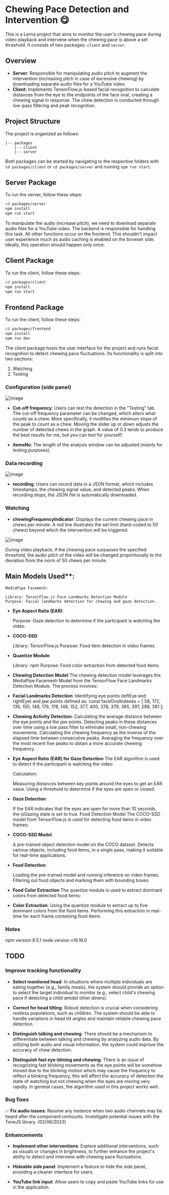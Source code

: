# Chewing Pace Detection and Intervention 😋

This is a Lerna project that aims to monitor the user's chewing pace during video playback and intervene when the chewing pace is above a set threshold. It consists of two packages: `client` and `server`.

## Overview

- **Server**: Responsible for manipulating audio pitch to augment the intervention (increasing pitch in case of excessive chewing) by downloading separate audio files for a YouTube video.
- **Client**: Implements TensorFlow.js-based facial recognition to calculate distances from the eye to the endpoints of the face oval, creating a chewing signal in response. The chew detection is conducted through low-pass filtering and peak recognition.

## Project Structure

The project is organized as follows:
```
|-- packages
    |-- client
    |-- server
```

Both packages can be started by navigating to the respective folders with `cd packages/client` or `cd packages/server` and running `npm run start`.

## Server Package

To run the server, follow these steps:
```bash
cd packages/server
npm install
npm run start
```

To manipulate the audio (increase pitch), we need to download separate audio files for a YouTube video. The backend is responsible for handling this task. All other functions occur on the frontend. This shouldn't impact user experience much as audio caching is enabled on the browser side. Ideally, this operation should happen only once.


## Client Package

To run the client, follow these steps:
```bash
cd packages/client
npm install
npm run start
```

## Frontend Package

To run the client, follow these steps:
```bash
cd packages/frontend
npm install
npm run dev
```

The client package hosts the user interface for the project and runs facial recognition to detect chewing pace fluctuations. Its functionality is split into two sections:

1. Watching
2. Testing

### Configuration (side panel)

![image](https://github.com/ollie041114/lernaSound/assets/58882951/63a43ce5-97e0-4725-9a96-cf04056bc790)

- **Cut-off frequency**: Users can test the detection in the "Testing" tab. The cut-off frequency parameter can be changed, which alters what counts as a chew. More specifically, it modifies the minimum slope of the peak to count as a chew. Moving the slider up or down adjusts the number of detected chews in the graph. A value of 0.3 tends to produce the best results for me, but you can test for yourself!

- **itemsNo**: The length of the analysis window can be adjusted (mainly for testing purposes).

### Data recording

![image](https://github.com/ollie041114/lernaSound/assets/58882951/c9c3d87d-50bb-41b5-a4cd-5e37895ff1b0)

- **recording**: Users can record data in a JSON format, which includes timestamps, the chewing signal value, and detected peaks. When recording stops, the JSON file is automatically downloaded.

### Watching

- **chewingFrequencyIndicator**: Displays the current chewing pace in chews per minute. A red line illustrates the set limit (hard-coded to 50 chews) beyond which the intervention will be triggered.

![image](https://github.com/ollie041114/lernaSound/assets/58882951/8e71353f-9383-4910-b16d-badb00bc3d93)

During video playback, if the chewing pace surpasses the specified threshold, the audio pitch of the video will be changed proportionally to the deviation from the norm of 50 chews per minute.

## Main Models Used**:
    MediaPipe Facemesh:

    Library: TensorFlow.js Face Landmarks Detection Module
    Purpose: Facial landmarks detection for chewing and gaze detection.

- **Eye Aspect Ratio (EAR)**:

    Purpose: Gaze detection to determine if the participant is watching the video.

- **COCO-SSD**:

    Library: TensorFlow.js
    Purpose: Food item detection in video frames.

- **Quantize Module**:

    Library: npm
    Purpose: Food color extraction from detected food items.

- **Chewing Detection Model**
    The chewing detection model leverages the MediaPipe Facemesh Model from the TensorFlow Face Landmarks Detection Module. The process involves:

- **Facial Landmarks Detection**:
    Identifying eye points (leftEye and rightEye) and jaw points defined as:
    const faceOvalIndexes = [
    58, 172, 136, 150, 149, 176, 178, 148, 152, 377, 400, 378, 379, 365, 397, 288, 381
    ];

- **Chewing Activity Detection**:
    Calculating the average distance between the eye points and the jaw points.
    Detecting peaks in these distances over time using a low pass filter to eliminate small, non-chewing movements.
    Calculating the chewing frequency as the inverse of the elapsed time between consecutive peaks.
    Averaging the frequency over the most recent five peaks to obtain a more accurate chewing frequency.

- **Eye Aspect Ratio (EAR) for Gaze Detection**
    The EAR algorithm is used to detect if the participant is watching the video:

    Calculation:

    Measuring distances between key points around the eyes to get an EAR value.
    Using a threshold to determine if the eyes are open or closed.

- **Gaze Detection**:

    If the EAR indicates that the eyes are open for more than 10 seconds, the isGazing state is set to true.
    Food Detection Model
    The COCO-SSD model from TensorFlow.js is used for detecting food items in video frames:

- **COCO-SSD Model**:

    A pre-trained object detection model on the COCO dataset.
    Detects various objects, including food items, in a single pass, making it suitable for real-time applications.
- **Food Detection**:

    Loading the pre-trained model and running inference on video frames.
    Filtering out food objects and marking them with bounding boxes.
- **Food Color Extraction**
    The quantize module is used to extract dominant colors from detected food items:

- **Color Extraction**:
Using the quantize module to extract up to five dominant colors from the food items.
Performing this extraction in real-time for each frame containing food items.

### Notes 

npm version 9.5.1
node version v18.16.0


## TODO

### Improve tracking functionality

- **Select monitored head**: In situations where multiple individuals are eating together (e.g., family meals), the system should provide an option to select the target individual to monitor (e.g., select child's chewing pace if detecting a child amidst other diners).

- **Correct for head tilting**: Robust detection is crucial when considering restless populations, such as children. The system should be able to handle variations in head tilt angles and maintain reliable chewing pace detection.

- **Distinguish talking and chewing**: There should be a mechanism to differentiate between talking and chewing by analyzing audio data. By utilizing both audio and visual information, the system could improve the accuracy of chew detection.

- **Distinguish fast eye-blining and chewing**: There is an issue of recognizing fast blinking movements as the eye points will be somehow moved due to the blinking motion which may cause the frequency to reflect a blinking frequency, this will affect the accuracy of detection the state of watching but not chewing when the eyes are moving very rapidly. In general cases, the algorithm used in this project works well.

### Bug fixes

✅ **Fix audio issues**: Resolve any instance when two audio channels may be heard after the component unmounts. Investigate potential issues with the ToneJS library. (02/06/2023)

### Enhancements

- **Implement other interventions**: Explore additional interventions, such as visuals or changes in brightness, to further enhance the project's ability to detect and intervene with chewing pace fluctuations.

- **Hideable side panel**: Implement a feature to hide the side panel, providing a cleaner interface for users.

- **YouTube link input**: Allow users to copy and paste YouTube links for use in the application.
